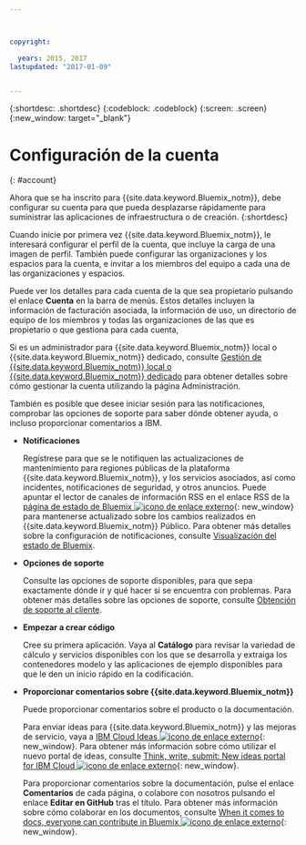 ```yaml
---



copyright:

  years: 2015, 2017
lastupdated: "2017-01-09"


---
```


{:shortdesc: .shortdesc}
{:codeblock: .codeblock}
{:screen: .screen}
{:new_window: target="_blank"}

<!-- staging only content beginning -->

# Configuración de la cuenta
{: #account}

Ahora que se ha inscrito para {{site.data.keyword.Bluemix_notm}}, debe configurar su cuenta para que pueda desplazarse rápidamente para suministrar las aplicaciones de infraestructura o de creación.
{:shortdesc}

Cuando inicie por primera vez {{site.data.keyword.Bluemix_notm}}, le interesará configurar el perfil de la cuenta, que incluye la carga de una imagen de perfil. También puede configurar las organizaciones y los espacios para la cuenta, e invitar a los miembros del equipo a cada una de las organizaciones y espacios. 

Puede ver los detalles para cada cuenta de la que sea propietario pulsando el enlace **Cuenta** en la barra de menús. Estos detalles incluyen la información de facturación asociada, la información de uso, un directorio de equipo de los miembros y todas las organizaciones de las que es propietario o que gestiona para cada cuenta, 

Si es un administrador para {{site.data.keyword.Bluemix_notm}} local o {{site.data.keyword.Bluemix_notm}} dedicado, consulte [Gestión de {{site.data.keyword.Bluemix_notm}} local o {{site.data.keyword.Bluemix_notm}} dedicado](/docs/admin/index.html#mng) para obtener detalles sobre cómo gestionar la cuenta utilizando la página Administración.

También es posible que desee iniciar sesión para las notificaciones, comprobar las opciones de soporte para saber dónde obtener ayuda, o incluso proporcionar comentarios a IBM.  

- **Notificaciones** 
  
  Regístrese para que se le notifiquen las actualizaciones de mantenimiento para regiones públicas de la plataforma {{site.data.keyword.Bluemix_notm}}, y los servicios asociados, así como incidentes, notificaciones de seguridad, y otros anuncios. Puede apuntar el lector de canales de información RSS en el enlace RSS de la [página de estado de Bluemix ![icono de enlace externo](../icons/launch-glyph.svg)](http://ibm.biz/Bluemixstatus){: new_window} para mantenerse actualizado sobre los cambios realizados en {{site.data.keyword.Bluemix_notm}} Público.  Para obtener más detalles sobre la configuración de notificaciones, consulte [Visualización del estado de Bluemix](/docs/support/index.html#viewing-bluemix-status).

- **Opciones de soporte** 
  
  Consulte las opciones de soporte disponibles, para que sepa exactamente dónde ir y qué hacer si se encuentra con problemas. Para obtener más detalles sobre las opciones de soporte, consulte [Obtención de soporte al cliente](/docs/support/index.html#getting-customer-support).

- **Empezar a crear código** 
  
  Cree su primera aplicación. Vaya al **Catálogo** para revisar la variedad de cálculo y servicios disponibles con los que se desarrolla y extraiga los contenedores modelo y las aplicaciones de ejemplo disponibles para que le den un inicio rápido en la codificación.

- **Proporcionar comentarios sobre {{site.data.keyword.Bluemix_notm}}** 
  
  Puede proporcionar comentarios sobre el producto o la documentación. 
  
  Para enviar ideas para {{site.data.keyword.Bluemix_notm}} y las mejoras de servicio, vaya a [IBM Cloud Ideas ![icono de enlace externo](../icons/launch-glyph.svg)](https://ibmcloud.ideas.aha.io){: new_window}. Para obtener más información sobre cómo utilizar el nuevo portal de ideas, consulte [Think, write, submit: New ideas portal for IBM Cloud ![icono de enlace externo](../icons/launch-glyph.svg)](https://developer.ibm.com/bluemix/2016/10/05/think-write-submit/){: new_window}. 
  
  Para proporcionar comentarios sobre la documentación, pulse el enlace **Comentarios** de cada página, o colabore con nosotros pulsando el enlace **Editar en GitHub** tras el título. Para obtener más información sobre cómo colaborar en los documentos, consulte [When it comes to docs, everyone can contribute in Bluemix ![icono de enlace externo](../icons/launch-glyph.svg)](https://developer.ibm.com/bluemix/2016/01/13/bluemix-docs-now-open-source-on-github/){: new_window}.
